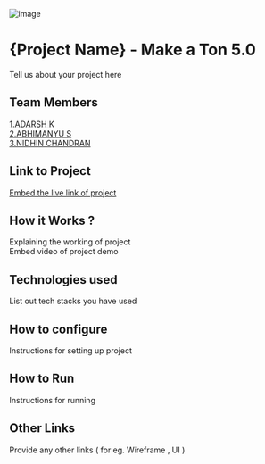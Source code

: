![image](https://user-images.githubusercontent.com/92361680/197824476-464d420d-26a6-4df5-aef3-99214fac1388.png)


# {Project Name} - Make a Ton 5.0
Tell us about your project here

## Team Members
[1.ADARSH K](https://github.com/adar-sh)   
[2.ABHIMANYU S](https://github.com/Manuelmastro)   
[3.NIDHIN CHANDRAN](https://github.com/NidhinChandran47)   
  

## Link to Project
[Embed the live link of project](live_link)

## How it Works ?
Explaining the working of project  
Embed video of project demo

## Technologies used
List out tech stacks you have used

## How to configure
Instructions for setting up project

## How to Run
Instructions for running

## Other Links
Provide any other links ( for eg. Wireframe , UI )
